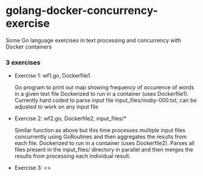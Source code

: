 # golang-docker-concurrency-exercise
Some Go language exercises in text processing and concurrency with Docker containers

### 3 exercises

* Exercise 1: wf1.go, Dockerfile1

    Go program to print out map showing frequency of occurence of words in a given text file
    Dockerized to run in a container (uses Dockerfile1). Currently hard coded to parse input file input_files/moby-000.txt, can be adjusted to work on any input file

* Exercise 2: wf2.go, Dockerfile2, input_files/*
 
    Similar function as above but this time processes multiple input files concurrently using GoRoutines and then aggregates the results from each file. Dockerized to run in a container (uses Dockerfile2). Parses all files present in the input_files/ directory in parallel and then merges the results from processing each individual result.
 

* Exercise 3: <<work in progress>>

